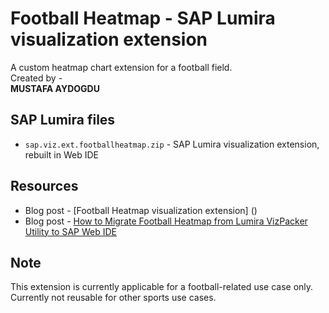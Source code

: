 Football Heatmap - SAP Lumira visualization extension
=================================================
A custom heatmap chart extension for a football field.
<br>
Created by - 
<br>
<strong>MUSTAFA AYDOGDU</strong>

SAP Lumira files
-----------
* `sap.viz.ext.footballheatmap.zip` - SAP Lumira visualization extension, rebuilt in Web IDE


Resources
-----------
* Blog post - [Football Heatmap visualization extension] ()
* Blog post -  [How to Migrate Football Heatmap from Lumira VizPacker Utility to SAP Web IDE](http://scn.sap.com/community/lumira/blog/2015/07/07/football-heatmap-viz-extension-the-migration-from-sap-lumira-sdk-to-sap-web-ide)


Note
-----------
This extension is currently applicable for a football-related use case only. 
Currently not reusable for other sports use cases.
